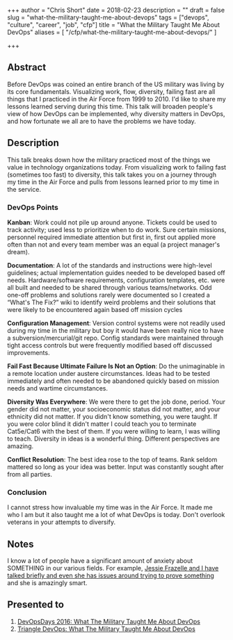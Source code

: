 +++
author = "Chris Short"
date = 2018-02-23
description = ""
draft = false
slug = "what-the-military-taught-me-about-devops"
tags = ["devops", "culture", "career", "job", "cfp"]
title = "What the Military Taught Me About DevOps"
aliases = [
    "/cfp/what-the-military-taught-me-about-devops/"
]

+++

## Abstract

Before DevOps was coined an entire branch of the US military was living by its core fundamentals. Visualizing work, flow, diversity, failing fast are all things that I practiced in the Air Force from 1999 to 2010. I'd like to share my lessons learned serving during this time. This talk will broaden people's view of how DevOps can be implemented, why diversity matters in DevOps, and how fortunate we all are to have the problems we have today.

## Description

This talk breaks down how the military practiced most of the things we value in technology organizations today. From visualizing work to failing fast (sometimes too fast) to diversity, this talk takes you on a journey through my time in the Air Force and pulls from lessons learned prior to my time in the service.

### DevOps Points

**Kanban**: Work could not pile up around anyone. Tickets could be used to track activity; used less to prioritize when to do work. Sure certain missions, personnel required immediate attention but first in, first out applied more often than not and every team member was an equal (a project manager's dream).

**Documentation**: A lot of the standards and instructions were high-level guidelines; actual implementation guides needed to be developed based off needs. Hardware/software requirements, configuration templates, etc. were all built and needed to be shared through various teams/networks. Odd one-off problems and solutions rarely were documented so I created a “What's The Fix?” wiki to identify weird problems and their solutions that were likely to be encountered again based off mission cycles

**Configuration Management**: Version control systems were not readily used during my time in the military but boy it would have been really nice to have a subversion/mercurial/git repo. Config standards were maintained through tight access controls but were frequently modified based off discussed improvements.

**Fail Fast Because Ultimate Failure Is Not an Option**: Do the unimaginable in a remote location under austere circumstances. Ideas had to be tested immediately and often needed to be abandoned quickly based on mission needs and wartime circumstances.

**Diversity Was Everywhere**: We were there to get the job done, period. Your gender did not matter, your socioeconomic status did not matter, and your ethnicity did not matter. If you didn't know something, you were taught. If you were color blind it didn't matter I could teach you to terminate Cat5e/Cat6 with the best of them. If you were willing to learn, I was willing to teach. Diversity in ideas is a wonderful thing. Different perspectives are amazing.


**Conflict Resolution**: The best idea rose to the top of teams. Rank seldom mattered so long as your idea was better. Input was constantly sought after from all parties.

### Conclusion

I cannot stress how invaluable my time was in the Air Force. It made me who I am but it also taught me a lot of what DevOps is today. Don't overlook veterans in your attempts to diversify.

## Notes

I know a lot of people have a significant amount of anxiety about SOMETHING in our various fields. For example, [Jessie Frazelle and I have talked briefly and even she has issues around trying to prove something](https://twitter.com/Caelestisca/status/823723771743891456) and she is amazingly smart.

## Presented to

1. [DevOpsDays 2016: What The Military Taught Me About DevOps](/what-the-military-taught-me-about-devops/)  
2. [Triangle DevOps: What The Military Taught Me About DevOps](/triangle-devops-what-the-military-taught-me-about-devops/)